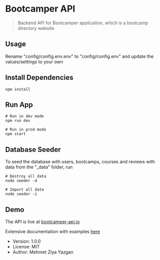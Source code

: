 # Bootcamper API

> Backend API for Bootcamper application, which is a bootcamp directory website

## Usage

Rename "config/config.env.env" to "config/config.env" and update the values/settings to your own

## Install Dependencies

```
npm install
```

## Run App

```
# Run in dev mode
npm run dev

# Run in prod mode
npm start
```

## Database Seeder

To seed the database with users, bootcamps, courses and reviews with data from the "\_data" folder, run

```
# Destroy all data
node seeder -d

# Import all data
node seeder -i
```

## Demo

The API is live at [bootcamper-api.io](https://bootcamper-api.io)

Extensive documentation with examples [here](https://documenter.getpostman.com/view/14725572/UVeNkh9R)

- Version: 1.0.0
- License: MIT
- Author: Mehmet Ziya Yazgan
